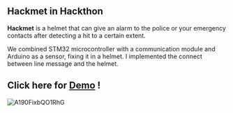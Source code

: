 ## Hackmet in Hackthon

**Hackmet** is a helmet that can give an alarm to the police or your emergency contacts after detecting a hit to a certain extent. 

We combined STM32 microcontroller with a communication module and Arduino as a sensor, fixing it in a helmet. I implemented the connect between
line message and the helmet.

## Click here for [Demo](https:/https://line.me/R/ti/p/@145ikudc?from=page&accountId=145ikudc&searchId=145ikudc&pluginSlug=media&pluginId=479942983927488&itemId=0/) !

![A190FixbQO1RhG](https://github.com/heehee812/Curl-simulation/assets/57358478/d2aea620-58ab-4c86-b0a2-e0721491b560)
